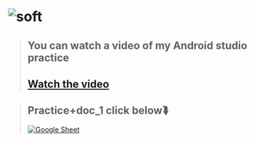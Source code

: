 # ![soft](https://capsule-render.vercel.app/api?type=soft&color=9cc570&text=ANDROID+STUDIO&fontSize=50&animation=twinkling)

<!--start-->
> ## You can watch a video of my Android studio practice
> ## [Watch the video](https://youtu.be/OSJcEpeM808)

>## Practice+doc_1 click below⮯
>[![Google Sheet](https://jiahaog.github.io/nativefier-icons/files/google-sheets.ico)](<https://docs.google.com/document/d/1oTGkE1kbCvFu76GSweaEsA8-Z7BnA3hhMm2WMV9KzKg/edit?usp=sharing>)
<!--end-->
